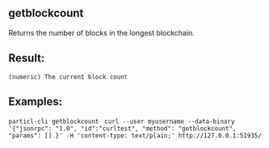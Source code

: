 ## getblockcount

Returns the number of blocks in the longest blockchain.

## Result:

    (numeric) The current block count

## Examples:
`particl-cli getblockcount `
`curl --user myusername --data-binary '{"jsonrpc": "1.0", "id":"curltest", "method": "getblockcount", "params": [] }' -H 'content-type: text/plain;' http://127.0.0.1:51935/`
